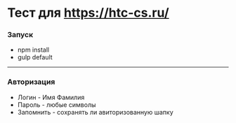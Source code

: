 # Тест для https://htc-cs.ru/

### Запуск
  - npm install
  - gulp default
---
### Авторизация
  - Логин - Имя Фамилия
  - Пароль - любые символы
  - Запомнить - сохранять ли авиторизованную шапку